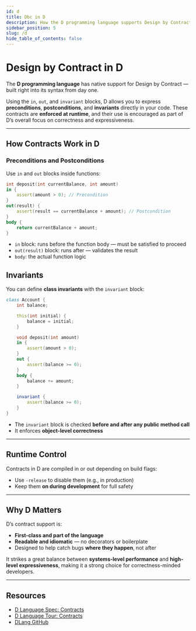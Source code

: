```yaml
---
id: d
title: Dbc in D
description: How the D programming language supports Design by Contract with native in, out, and invariant blocks.
sidebar_position: 5
slug: /d
hide_table_of_contents: false
---
```


# Design by Contract in D

The **D programming language** has native support for Design by Contract — built right into its syntax from day one.

Using the `in`, `out`, and `invariant` blocks, D allows you to express **preconditions**, **postconditions**, and **invariants** directly in your code. These contracts are **enforced at runtime**, and their use is encouraged as part of D’s overall focus on correctness and expressiveness.

---

## How Contracts Work in D

### Preconditions and Postconditions

Use `in` and `out` blocks inside functions:

```d
int deposit(int currentBalance, int amount)
in {
    assert(amount > 0); // Precondition
}
out(result) {
    assert(result == currentBalance + amount); // Postcondition
}
body {
    return currentBalance + amount;
}
```

- `in` block: runs before the function body — must be satisfied to proceed
- `out(result)` block: runs after — validates the result
- `body`: the actual function logic

## Invariants

You can define **class invariants** with the `invariant` block:

```d
class Account {
    int balance;

    this(int initial) {
        balance = initial;
    }

    void deposit(int amount)
    in {
        assert(amount > 0);
    }
    out {
        assert(balance >= 0);
    }
    body {
        balance += amount;
    }

    invariant {
        assert(balance >= 0);
    }
}
```

- The `invariant` block is checked **before and after any public method call**
- It enforces **object-level correctness**

---

## Runtime Control

Contracts in D are compiled in or out depending on build flags:

- Use `-release` to disable them (e.g., in production)
- Keep them **on during development** for full safety

---

## Why D Matters

D’s contract support is:

- **First-class and part of the language**
- **Readable and idiomatic** — no decorators or boilerplate
- Designed to help catch bugs **where they happen**, not after

It strikes a great balance between **systems-level performance** and **high-level expressiveness**, making it a strong choice for correctness-minded developers.

---

## Resources

- [D Language Spec: Contracts](https://dlang.org/spec/contracts.html)
- [D Language Tour: Contracts](https://tour.dlang.org/tour/en/gems/contract-programming)
- [DLang GitHub](https://github.com/dlang)
